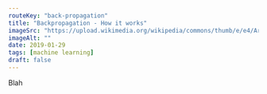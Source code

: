 ```yaml
---
routeKey: "back-propagation"
title: "Backpropagation - How it works"
imageSrc: "https://upload.wikimedia.org/wikipedia/commons/thumb/e/e4/Artificial_neural_network.svg/1024px-Artificial_neural_network.svg.png"
imageAlt: ""
date: 2019-01-29
tags: [machine learning]
draft: false
---
```


Blah


